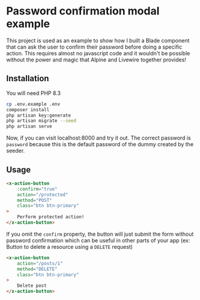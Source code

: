 # Password confirmation modal example

This project is used as an example to show how I built a Blade component that can ask the user to confirm their password before doing a specific action. This requires almost no javascript code and it wouldn't be possible without the power and magic that Alpine and Livewire together provides!


## Installation
You will need PHP 8.3
```bash
cp .env.example .env
composer install
php artisan key:generate
php artisan migrate --seed
php artisan serve
```

Now, if you can visit localhost:8000 and try it out. The correct password is `password` because this is the default password of the dummy created by the seeder.

## Usage

```html
<x-action-button
    :confirm="true"
    action="/protected"
    method="POST"
    class="btn btn-primary"
>
    Perform protected action!
</x-action-button>
```

If you omit the `confirm` property, the button will just submit the form without password confirmation which can be useful in other parts of your app (ex: Button to delete a resource using a `DELETE` request)
```html
<x-action-button
    action="/posts/1"
    method="DELETE"
    class="btn btn-primary"
>
    Delete post
</x-action-button>
```
